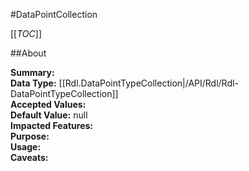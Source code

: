 #DataPointCollection

[[_TOC_]]

##About

**Summary:**   
**Data Type:** [[Rdl.DataPointTypeCollection|/API/Rdl/Rdl-DataPointTypeCollection]]  
**Accepted Values:**   
**Default Value:** null  
**Impacted Features:**   
**Purpose:**   
**Usage:**   
**Caveats:**   

